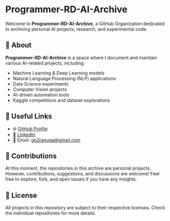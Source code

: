 # Programmer-RD-AI-Archive

Welcome to **Programmer-RD-AI-Archive**, a GitHub Organization dedicated to archiving personal AI projects, research, and experimental code.

## 📌 About
**Programmer-RD-AI-Archive** is a space where I document and maintain various AI-related projects, including:
- Machine Learning & Deep Learning models
- Natural Language Processing (NLP) applications
- Data Science experiments
- Computer Vision projects
- AI-driven automation tools
- Kaggle competitions and dataset explorations

## 🔗 Useful Links
- 🌐 [GitHub Profile](https://github.com/Programmer-RD-AI)
- 💼 [LinkedIn](https://in/programmer-rd-ai)
- 📧 Email: [go2ranuga@gmail.com](mailto:go2ranuga@gmail.com)

## 🚀 Contributions
At this moment, the repositories in this archive are personal projects. However, contributions, suggestions, and discussions are welcome! Feel free to explore, fork, and open issues if you have any insights.

## 📜 License
All projects in this repository are subject to their respective licenses. Check the individual repositories for more details.
